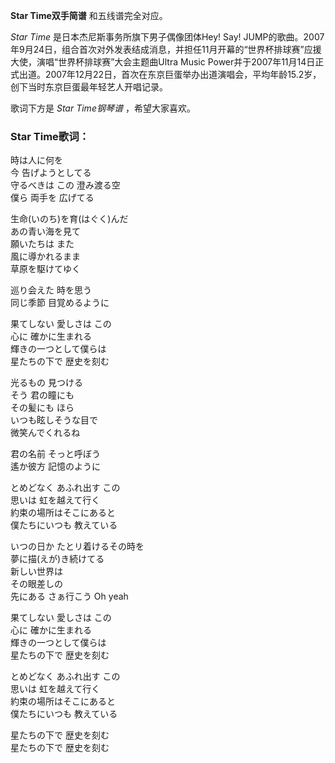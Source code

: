 

**Star Time双手简谱** 和五线谱完全对应。

_Star Time_ 是日本杰尼斯事务所旗下男子偶像团体Hey! Say!
JUMP的歌曲。2007年9月24日，组合首次对外发表结成消息，并担任11月开幕的“世界杯排球赛”应援大使，演唱“世界杯排球赛”大会主题曲Ultra
Music
Power并于2007年11月14日正式出道。2007年12月22日，首次在东京巨蛋举办出道演唱会，平均年龄15.2岁，创下当时东京巨蛋最年轻艺人开唱记录。

歌词下方是 _Star Time钢琴谱_ ，希望大家喜欢。

### Star Time歌词：

時は人に何を  
今 告げようとしてる  
守るべきは この 澄み渡る空  
僕ら 両手を 広げてる

生命(いのち)を育(はぐく)んだ  
あの青い海を見て  
願いたちは また  
風に導かれるまま  
草原を駆けてゆく

巡り会えた 時を思う  
同じ季節 目覚めるように

果てしない 愛しさは この  
心に 確かに生まれる  
輝きの一つとして僕らは  
星たちの下で 歴史を刻む

光るもの 見つける  
そう 君の瞳にも  
その髪にも ほら  
いつも眩しそうな目で  
微笑んでくれるね

君の名前 そっと呼ぼう  
遙か彼方 記憶のように

とめどなく あふれ出す この  
思いは 虹を越えて行く  
約束の場所はそこにあると  
僕たちにいつも 教えている

いつの日か たとリ着けるその時を  
夢に描(えが)き続けてる  
新しい世界は  
その眼差しの  
先にある さぁ行こう Oh yeah

果てしない 愛しさは この  
心に 確かに生まれる  
輝きの一つとして僕らは  
星たちの下で 歴史を刻む

とめどなく あふれ出す この  
思いは 虹を越えて行く  
約束の場所はそこにあると  
僕たちにいつも 教えている

星たちの下で 歴史を刻む  
星たちの下で 歴史を刻む

